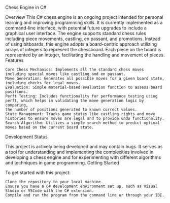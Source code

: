 Chess Engine in C#


Overview
This C# chess engine is an ongoing project intended for personal learning and improving programming skills. It is currently implemented as a command-line interface, with potential future upgrades to include a graphical user interface. The engine supports standard chess rules including piece movements, castling, en passant, and promotions. Instead of using bitboards, this engine adopts a board-centric approach utilizing arrays of integers to represent the chessboard. Each piece on the board is represented by an integer, facilitating the handling and movement of pieces.
Features

    Core Chess Mechanics: Implements all the standard chess moves including special moves like castling and en passant.
    Move Generation: Generates all possible moves for a given board state, including checks for legal moves.
    Evaluation: Simple material-based evaluation function to assess board positions.
    Perft Testing: Includes functionality for performance testing using perft, which helps in validating the move generation logic by comparing,
    the number of positions generated to known correct values.
    State Management: Tracks game states like castling rights and move histories to ensure moves are legal and to provide undo functionality.
    Search Algorithm: Utilizes a simple search method to predict optimal moves based on the current board state.

Development Status

This project is actively being developed and may contain bugs. It serves as a tool for understanding and implementing the complexities involved in developing a chess engine and for experimenting with different algorithms and techniques in game programming.
Getting Started

To get started with this project:

    Clone the repository to your local machine.
    Ensure you have a C# development environment set up, such as Visual Studio or VSCode with the C# extension.
    Compile and run the program from the command line or through your IDE.

